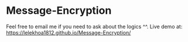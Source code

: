 # Message-Encryption
Feel free to email me if you need to ask about the logics ^^.
Live demo at: https://lelekhoa1812.github.io/Message-Encryption/
